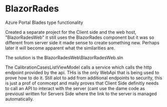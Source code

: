 # BlazorRades
Azure Portal Blades type functionality

Created a separate project for the Client side and the web host, "BlazorRadesWeb" it still uses the BlazorRades component but it was so different from server side it made sense to create something new. Perhaps later it will become apparent what the similarities are.

The solution is the BlazorRadesWeb\BlazorRadesWeb.sln

The CalibrationCasesListViewModel calls a service which calls the http endpoint provided by the api. THis is the only WebApi that is being used to prove how to do it. Still alot to add from additional endpoints to security, this is just a prof of conmcept and maily proves that Client Side definitly needs to call an API to interact with the server (cant use the dame code as previousl written for Servers Side where the link to the server is managed automatically.
